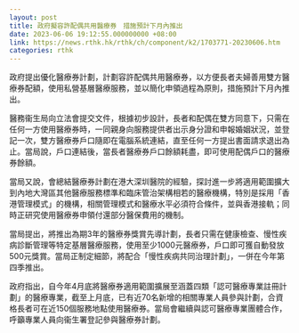 ```yaml
---
layout: post
title: 政府擬容許配偶共用醫療券　措施預計下月內推出
date: 2023-06-06 19:12:55.000000000 +08:00
link: https://news.rthk.hk/rthk/ch/component/k2/1703771-20230606.htm
categories: rthk
---
```


政府提出優化醫療券計劃，計劃容許配偶共用醫療券，以方便長者夫婦善用雙方醫療券配額，使用私營基層醫療服務，並以簡化申領過程為原則，措施預計下月內推出。

醫務衞生局向立法會提交文件，根據初步設計，長者和配偶在雙方同意下，只需在任何一方使用醫療券時，一同親身向服務提供者出示身分證和申報婚姻狀況，並登記一次，雙方醫療券戶口隨即在電腦系統連結，直至任何一方提出書面請求退出為止。當局說，戶口連結後，當長者醫療券戶口餘額耗盡，即可使用配偶戶口的醫療券餘額。

當局又說，會總結醫療券計劃在港大深圳醫院的經驗，探討進一步將適用範圍擴大到內地大灣區其他醫療服務標準和臨床管治架構相若的醫療機構，特別是採用「香港管理模式」的機構，相關管理模式和醫療水平必須符合條件，並與香港接軌；同時正研究使用醫療券申領付還部分醫保費用的機制。

當局提出，將推出為期3年的醫療券獎賞先導計劃，長者只需在健康檢查、慢性疾病診斷管理等特定基層醫療服務，使用至少1000元醫療券，戶口即可獲自動發放500元獎賞。當局正制定細節，將配合「慢性疾病共同治理計劃」，一併在今年第四季推出。

政府指出，自今年4月底將醫療券適用範圍擴展至涵蓋四類「認可醫療專業註冊計劃」的醫療專業，截至上月底，已有近70名新增的相關專業人員參與計劃，合資格長者可在近150個服務地點使用醫療券。當局會繼續與認可醫療專業團體合作，呼籲專業人員向衞生署登記參與醫療券計劃。
